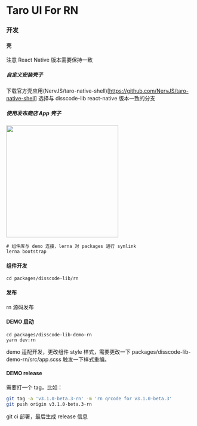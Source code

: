 # Taro UI For RN


### 开发


#### 壳
注意 React Native 版本需要保持一致
##### 自定义安装壳子
下载官方壳应用(NervJS/taro-native-shell)[https://github.com/NervJS/taro-native-shell] 选择与 disscode-lib react-native 版本一致的分支

##### 使用发布商店 App 壳子
<img src="https://tva1.sinaimg.cn/large/008i3skNgy1gvzhk2732kj30fu0u0aax.jpg" width="300px" />

```
# 组件库与 demo 连接，lerna 对 packages 进行 symlink
lerna bootstrap
```

#### 组件开发
```
cd packages/disscode-lib/rn
```

#### 发布
rn 源码发布

#### DEMO 启动
```
cd packages/disscode-lib-demo-rn
yarn dev:rn
```
demo 适配开发，更改组件 style 样式，需要更改一下 packages/disscode-lib-demo-rn/src/app.scss 触发一下样式重编。

#### DEMO release
需要打一个 tag，比如：
```sh
git tag -a 'v3.1.0-beta.3-rn' -m 'rn qrcode for v3.1.0-beta.3'
git push origin v3.1.0-beta.3-rn
```
git ci 部署，最后生成 release 信息
